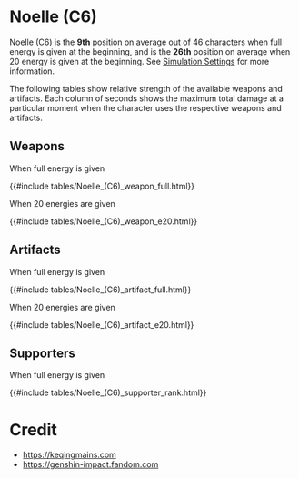 # Noelle (C6)

Noelle (C6) is the **9th** position on average out of 46
characters when full energy is given at the beginning, and is the
**26th** position on average when 20 energy is given at the
beginning. See [Simulation Settings](./simulation_settings.md) for more
information.

The following tables show relative strength of the available weapons and
artifacts. Each column of seconds shows the maximum total damage at a
particular moment when the character uses the respective weapons and
artifacts.

## Weapons

When full energy is given

{{#include tables/Noelle_(C6)_weapon_full.html}}

When 20 energies are given

{{#include tables/Noelle_(C6)_weapon_e20.html}}

## Artifacts

When full energy is given

{{#include tables/Noelle_(C6)_artifact_full.html}}

When 20 energies are given

{{#include tables/Noelle_(C6)_artifact_e20.html}}

## Supporters

When full energy is given

{{#include tables/Noelle_(C6)_supporter_rank.html}}

# Credit

- <https://keqingmains.com>
- <https://genshin-impact.fandom.com>

